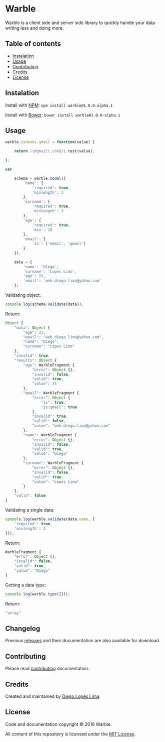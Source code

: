 # Warble

Warble is a client side and server side library to quickly handle your data writing less and doing more.

## Table of contents

- [Instalation](#instalation)
- [Usage](#usage)
- [Contributing](#contributing)
- [Credits](#credits)
- [License](#license)

## Instalation

Install with [NPM](https://www.npmjs.com/): `npm install warble@1.0.0-alpha.1`

Install with [Bower](https://bower.io/): `bower install warble#1.0.0-alpha.1`

## Usage

```javascript
warble.isHooks.gmail = function(value) {

	return /\@gmail\.com$/i.test(value);

};

var

	schema = warble.model({
		'name': {
			'required': true,
			'minlength': 3
		},
		'surname': {
			'required': true,
			'minlength': 3
		},
		'age': {
			'required': true,
			'min': 18
		},
		'email': {
			'is': ['email', 'gmail']
		}
	}),

	data = {
		'name': 'Diego',
		'surname': 'Lopes Lima',
		'age': 23,
		'email': 'web.diego.lima@yahoo.com'
	};
```

Validating object:

```javascript
console.log(schema.validate(data));
```

Return:

```javascript
Object {
	"data": Object {
		"age": 23,
		"email": "web.diego.lima@yahoo.com",
		"name": "Diego",
		"surname": "Lopes Lima"
	},
	"invalid": true,
	"results": Object {
		"age": WarbleFragment {
			"error": Object {},
			"invalid": false,
			"valid": true,
			"value": 23
		},
		"email": WarbleFragment {
			"error": Object {
				"is": true,
				"is:gmail": true
			},
			"invalid": true,
			"valid": false,
			"value": "web.diego.lima@yahoo.com"
		},
		"name": WarbleFragment {
			"error": Object {},
			"invalid": false,
			"valid": true,
			"value": "Diego"
		},
		"surname": WarbleFragment {
			"error": Object {},
			"invalid": false,
			"valid": true,
			"value": "Lopes Lima"
		}
	},
	"valid": false
}
```

Validating a single data:

```javascript
console.log(warble.validate(data.name, {
	'required': true,
	'minlength': 3
}));
```

Return:

```javascript
WarbleFragment {
	"error": Object {},
	"invalid": false,
	"valid": true,
	"value": "Diego"
}
```

Getting a data type:

```javascript
console.log(warble.type([]));
```

Return:

```javascript
"array"
```

## Changelog

Previous [releases](https://github.com/Tradusy/warble/releases) and their documentation are also available for download.

## Contributing

Please read [contributing]() documentation.

## Credits

Created and maintained by [Diego Lopes Lima](https://github.com/DiegoLopesLima).

## License

Code and documentation copyright © 2016 Warble.

All content of this repository is licensed under the [MIT License](https://github.com/Tradusy/Warble/blob/master/LICENSE.md).
